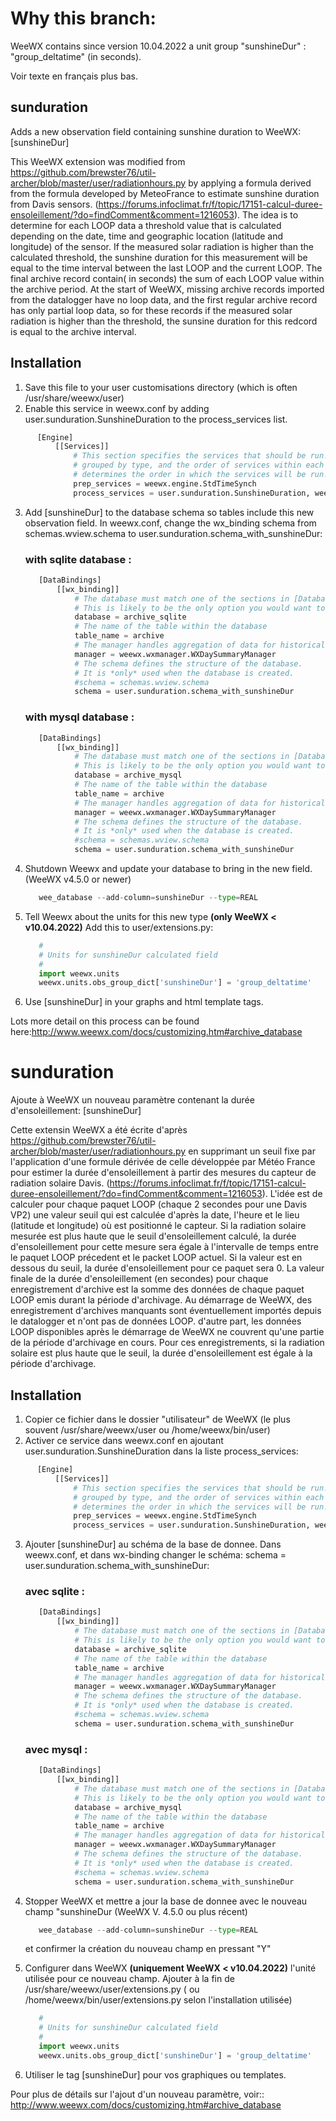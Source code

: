 # Why this branch: 
WeeWX contains since version 10.04.2022 a unit group "sunshineDur" : "group_deltatime" (in seconds).

Voir texte en français plus bas.
## sunduration
Adds a new observation field containing sunshine duration to WeeWX: [sunshineDur]

This WeeWX extension was modified from https://github.com/brewster76/util-archer/blob/master/user/radiationhours.py  by applying a formula derived from the formula developed by MeteoFrance to estimate sunshine duration from Davis sensors. (https://forums.infoclimat.fr/f/topic/17151-calcul-duree-ensoleillement/?do=findComment&comment=1216053).  The idea is to determine for each LOOP data a  threshold value that is calculated depending on the date, time and geographic location (latitude and longitude) of the sensor. If the measured solar radiation is higher than the calculated threshold, the sunshine duration for this measurement will be equal to the time interval between the last LOOP and the current LOOP.  The final archive record contain( in seconds) the sum of each LOOP value within the archive period.
At the start of WeeWX, missing archive records imported from the datalogger have no loop data, and the first regular archive record has only partial loop data, so for these records if the measured solar radiation is higher than the threshold, the sunsine duration for this redcord is equal to the archive interval.

## Installation
  1. Save this file to your user customisations directory (which is often /usr/share/weewx/user)
  2. Enable this service in weewx.conf by adding user.sunduration.SunshineDuration to the process_services list.
  ```python
        [Engine]
            [[Services]]
                # This section specifies the services that should be run. They are
                # grouped by type, and the order of services within each group
                # determines the order in which the services will be run.
                prep_services = weewx.engine.StdTimeSynch
                process_services = user.sunduration.SunshineDuration, weewx.engine.StdConvert, weewx.engine.StdCalibrate, weewx.engine.StdQC, weewx.wxservices.StdWXCalculate
  ```
  3. Add [sunshineDur] to the database schema so tables include this new observation field.
     In weewx.conf, change the wx_binding schema from schemas.wview.schema to user.sunduration.schema_with_sunshineDur:
     ### with sqlite database :
     ```python
        [DataBindings]
            [[wx_binding]]
                # The database must match one of the sections in [Databases].
                # This is likely to be the only option you would want to change.
                database = archive_sqlite 
                # The name of the table within the database
                table_name = archive
                # The manager handles aggregation of data for historical summaries
                manager = weewx.wxmanager.WXDaySummaryManager
                # The schema defines the structure of the database.
                # It is *only* used when the database is created.
                #schema = schemas.wview.schema
                schema = user.sunduration.schema_with_sunshineDur
     ```
     ### with mysql database :
     ```python
        [DataBindings]
            [[wx_binding]]
                # The database must match one of the sections in [Databases].
                # This is likely to be the only option you would want to change.
                database = archive_mysql 
                # The name of the table within the database
                table_name = archive
                # The manager handles aggregation of data for historical summaries
                manager = weewx.wxmanager.WXDaySummaryManager
                # The schema defines the structure of the database.
                # It is *only* used when the database is created.
                #schema = schemas.wview.schema
                schema = user.sunduration.schema_with_sunshineDur
     ```
  4. Shutdown Weewx and update your database to bring in the new field. (WeeWX v4.5.0 or newer)
     ```python
        wee_database --add-column=sunshineDur --type=REAL
     ```
  
  5. Tell Weewx about the units for this new type **(only WeeWX < v10.04.2022)**
     Add this to user/extensions.py:
     ```python
        #
        # Units for sunshineDur calculated field
        #
        import weewx.units
        weewx.units.obs_group_dict['sunshineDur'] = 'group_deltatime'
     ```
   7. Use [sunshineDur] in your graphs and html template tags.
   
  Lots more detail on this process can be found here:http://www.weewx.com/docs/customizing.htm#archive_database
   
# sunduration
Ajoute à WeeWX un nouveau paramètre contenant la durée d'ensoleillement: [sunshineDur]

Cette extensin WeeWX a été écrite d'après  https://github.com/brewster76/util-archer/blob/master/user/radiationhours.py  en supprimant un seuil fixe par l'application d'une formule dérivée de celle développée par Météo France pour estimer la durée d'ensoleillement à partir des mesures du capteur de radiation solaire Davis. (https://forums.infoclimat.fr/f/topic/17151-calcul-duree-ensoleillement/?do=findComment&comment=1216053).  L'idée est de calculer pour chaque paquet LOOP (chaque 2 secondes pour une Davis VP2)  une valeur seuil qui est calculée d'après la date, l'heure et le lieu (latitude et longitude) où est positionné le capteur. Si la radiation solaire mesurée est plus haute que le seuil d'ensoleillement calculé, la durée d'ensoleillement pour cette mesure sera égale à l'intervalle de temps entre le paquet LOOP précedent et le packet LOOP actuel. Si la valeur est en dessous du seuil, la durée d'ensoleillement pour ce paquet sera 0.
La valeur finale de la durée d'ensoleillement (en secondes) pour chaque enregistrement d'archive est la somme des données de chaque paquet LOOP emis durant la période d'archivage.
Au démarrage de WeeWX, des enregistrement d'archives manquants sont éventuellement importés depuis le datalogger et n'ont pas de données LOOP. d'autre part, les données LOOP disponibles après le démarrage de WeeWX ne couvrent qu'une partie de la période d'archivage en cours.  Pour ces enregistrements,  si la radiation solaire est plus haute que le seuil, la durée d'ensoleillement est égale à la période d'archivage.

## Installation
  1. Copier ce fichier dans le dossier "utilisateur" de WeeWX (le plus souvent  /usr/share/weewx/user  ou /home/weewx/bin/user)
  2. Activer ce service dans  weewx.conf en ajoutant user.sunduration.SunshineDuration dans la liste process_services:
  ```python
        [Engine]
            [[Services]]
                # This section specifies the services that should be run. They are
                # grouped by type, and the order of services within each group
                # determines the order in which the services will be run.
                prep_services = weewx.engine.StdTimeSynch
                process_services = user.sunduration.SunshineDuration, weewx.engine.StdConvert, weewx.engine.StdCalibrate, weewx.engine.StdQC, weewx.wxservices.StdWXCalculate
  ```
  3. Ajouter [sunshineDur] au schéma de la base de donnee.
     Dans weewx.conf, et dans wx-binding changer le schéma: schema = user.sunduration.schema_with_sunshineDur:
     ### avec sqlite :
     ```python
        [DataBindings]
            [[wx_binding]]
                # The database must match one of the sections in [Databases].
                # This is likely to be the only option you would want to change.
                database = archive_sqlite 
                # The name of the table within the database
                table_name = archive
                # The manager handles aggregation of data for historical summaries
                manager = weewx.wxmanager.WXDaySummaryManager
                # The schema defines the structure of the database.
                # It is *only* used when the database is created.
                #schema = schemas.wview.schema
                schema = user.sunduration.schema_with_sunshineDur
     ```
     ### avec mysql :
     ```python
        [DataBindings]
            [[wx_binding]]
                # The database must match one of the sections in [Databases].
                # This is likely to be the only option you would want to change.
                database = archive_mysql 
                # The name of the table within the database
                table_name = archive
                # The manager handles aggregation of data for historical summaries
                manager = weewx.wxmanager.WXDaySummaryManager
                # The schema defines the structure of the database.
                # It is *only* used when the database is created.
                #schema = schemas.wview.schema
                schema = user.sunduration.schema_with_sunshineDur
     ```
  4. Stopper WeeWX  et mettre a jour la base de donnee avec le nouveau champ "sunshineDur (WeeWX V. 4.5.0 ou plus récent)
     ```python
        wee_database --add-column=sunshineDur --type=REAL
     ```
     et confirmer la création du nouveau champ en pressant "Y"
       
       
  5. Configurer dans WeeWX **(uniquement WeeWX < v10.04.2022)** l'unité utilisée pour ce nouveau champ.
     Ajouter à la fin de /usr/share/weewx/user/extensions.py ( ou /home/weewx/bin/user/extensions.py selon l'installation utilisée)
     ```python
        #
        # Units for sunshineDur calculated field
        #
        import weewx.units
        weewx.units.obs_group_dict['sunshineDur'] = 'group_deltatime'
     ```
   7. Utiliser le tag [sunshineDur] pour vos graphiques ou templates.
   
  Pour plus de détails sur l'ajout d'un nouveau paramètre, voir::
  http://www.weewx.com/docs/customizing.htm#archive_database
